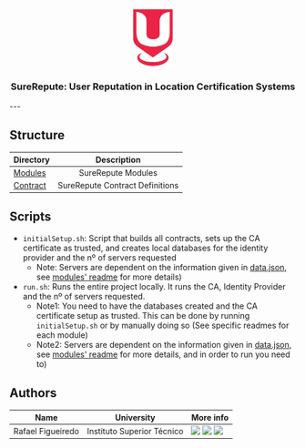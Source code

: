 <p align="center">
  <img src="./sureThing.png" width="70" height="100" alt="CROSS Logo"/>
</p>

<h3 align="center">SureRepute: User Reputation in Location Certification Systems</i></h3>
---

## Structure

| Directory            |                           Description                           |
|:---------------------|:---------------------------------------------------------------:|
| [Modules](Modules)   |                       SureRepute Modules                        |
| [Contract](Contract) |                 SureRepute Contract Definitions                 |

## Scripts

- `initialSetup.sh`: Script that builds all contracts, sets up the CA certificate as trusted, and creates local
  databases for the identity provider and the nº of servers requested
    - Note: Servers are dependent on the information given in [data.json](Modules/data.json),
      see [modules' readme](Modules/README.md) for more details)
- `run.sh`: Runs the entire project locally. It runs the CA, Identity Provider and the nº of servers requested.
    - Note1: You need to have the databases created and the CA certificate setup as trusted. This can be done by
      running `initialSetup.sh` or by manually doing so (See specific readmes for each module)
    - Note2: Servers are dependent on the information given in [data.json](Modules/data.json),
      see [modules' readme](Modules/README.md) for more details, and in order to run you need to)

## Authors

| Name              | University                 | More info                                                                                                                                                                                                                                                                                                                                                                                       |
|-------------------|----------------------------|-------------------------------------------------------------------------------------------------------------------------------------------------------------------------------------------------------------------------------------------------------------------------------------------------------------------------------------------------------------------------------------------------|
| Rafael Figueiredo | Instituto Superior Técnico | [<img src="https://i.ibb.co/brG8fnX/mail-6.png" width="17">](mailto:rafafigoalexandre@gmail.com "rafafigoalexandre@gmail.com") [<img src="https://github.githubassets.com/favicon.ico" width="17">](https://github.com/rafafigo "rafafigo") [<img src="https://i.ibb.co/TvQPw7N/linkedin-logo.png" width="17">](https://www.linkedin.com/in/rafafigo/ "rafafigo")                               |
